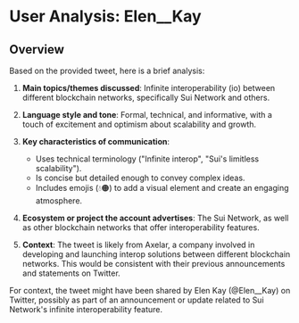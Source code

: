 # User Analysis: Elen__Kay

## Overview

Based on the provided tweet, here is a brief analysis:

1. **Main topics/themes discussed**: Infinite interoperability (io) between different blockchain networks, specifically Sui Network and others.

2. **Language style and tone**: Formal, technical, and informative, with a touch of excitement and optimism about scalability and growth.

3. **Key characteristics of communication**:
   - Uses technical terminology ("Infinite interop", "Sui's limitless scalability").
   - Is concise but detailed enough to convey complex ideas.
   - Includes emojis (💧🟠) to add a visual element and create an engaging atmosphere.

4. **Ecosystem or project the account advertises**: The Sui Network, as well as other blockchain networks that offer interoperability features.

5. **Context**: The tweet is likely from Axelar, a company involved in developing and launching interop solutions between different blockchain networks. This would be consistent with their previous announcements and statements on Twitter.

For context, the tweet might have been shared by Elen Kay (@Elen__Kay) on Twitter, possibly as part of an announcement or update related to Sui Network's infinite interoperability feature.
